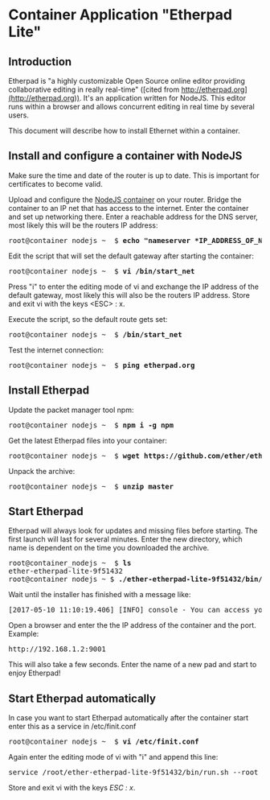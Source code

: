 # Container Application "Etherpad Lite"

## Introduction
Etherpad is "a highly customizable Open Source online editor providing collaborative editing in really real-time" ([cited from http://etherpad.org](http://etherpad.org)). It's an application written for NodeJS. This editor runs within a browser and allows concurrent editing in real time by several users.

This document will describe how to install Ethernet within a container.

## Install and configure a container with NodeJS
Make sure the time and date of the router is up to date. This is important for certificates to become valid.

Upload and configure the [NodeJS container](https://m3-container.net/M3_Container/images/container_nodejs.tar) on your router. Bridge the container to an IP net that has access to the internet. Enter the container and set up networking there. Enter a reachable address for the DNS server, most likely this will be the routers IP address:
<pre>
root@container_nodejs ~  $ <b>echo "nameserver *IP_ADDRESS_OF_NAMESERVER*" > /etc/resolv.conf</b>
</pre>

Edit the script that will set the default gateway after starting the container:
<pre>
root@container_nodejs ~  $ <b>vi /bin/start_net</b>
</pre>
Press "i" to enter the editing mode of vi and exchange the IP address of the default gateway, most likely this will also be the routers IP address. Store and exit vi with the keys \<ESC> : x.

Execute the script, so the default route gets set:
<pre>
root@container_nodejs ~  $ <b>/bin/start_net</b>
</pre>

Test the internet connection:
<pre>
root@container_nodejs ~  $ <b>ping etherpad.org</b>
</pre>

## Install Etherpad
Update the packet manager tool npm:
<pre>
root@container_nodejs ~  $ <b>npm i -g npm</b>
</pre>

Get the latest Etherpad files into your container:
<pre>
root@container_nodejs ~  $ <b>wget https://github.com/ether/etherpad-lite/zipball/master</b>
</pre>

Unpack the archive:
<pre>
root@container_nodejs ~  $ <b>unzip master</b>
</pre>

## Start Etherpad
Etherpad will always look for updates and missing files before starting. The first launch will last for several minutes. Enter the new directory, which name is dependent on the time you downloaded the archive.
<pre>
root@container_nodejs ~  $ <b>ls</b>
ether-etherpad-lite-9f51432
root@container_nodejs ~ $ <b>./ether-etherpad-lite-9f51432/bin/run.sh --root</b>
</pre>

Wait until the installer has finished with a message like:
<pre>
[2017-05-10 11:10:19.406] [INFO] console - You can access your Etherpad instance at http://0.0.0.0:9001/
</pre>

Open a browser and enter the the IP address of the container and the port. Example:
<pre>
http://192.168.1.2:9001
</pre>

This will also take a few seconds. Enter the name of a new pad and start to enjoy Etherpad!

## Start Etherpad automatically
In case you want to start Etherpad automatically after the container start enter this as a service in /etc/finit.conf

<pre>
root@container_nodejs ~  $ <b>vi /etc/finit.conf</b>
</pre>

Again enter the editing mode of vi with "i" and append this line:
<pre>
service /root/ether-etherpad-lite-9f51432/bin/run.sh --root
</pre>

Store and exit vi with the keys *ESC : x*.
